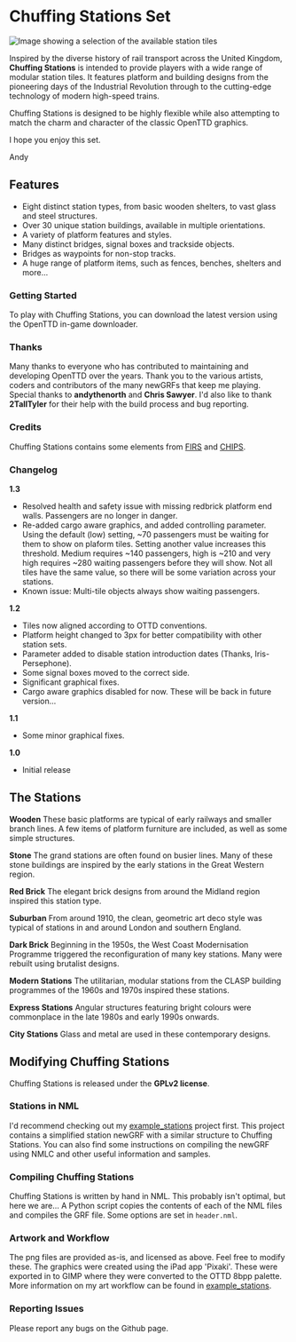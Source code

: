 # Chuffing Stations Set

![Image showing a selection of the available station tiles](/banner.png)

Inspired by the diverse history of rail transport across the United Kingdom, **Chuffing Stations** is intended to provide players with a wide range of modular station tiles. It features platform and building designs from the pioneering days of the Industrial Revolution through to the cutting-edge technology of modern high-speed trains.

Chuffing Stations is designed to be highly flexible while also attempting to match the charm and character of the classic OpenTTD graphics.

I hope you enjoy this set.

Andy


## Features
- Eight distinct station types, from basic wooden shelters, to vast glass and steel structures.
- Over 30 unique station buildings, available in multiple orientations.
- A variety of platform features and styles.
- Many distinct bridges, signal boxes and trackside objects.
- Bridges as waypoints for non-stop tracks.
- A huge range of platform items, such as fences, benches, shelters and more...


### Getting Started
To play with Chuffing Stations, you can download the latest version using the OpenTTD in-game downloader.


### Thanks
Many thanks to everyone who has contributed to maintaining and developing OpenTTD over the years. Thank you to the various artists, coders and contributors of the many newGRFs that keep me playing. Special thanks to **andythenorth** and **Chris Sawyer**. I'd also like to thank **2TallTyler** for their help with the build process and bug reporting.

### Credits
Chuffing Stations contains some elements from [FIRS](https://github.com/andythenorth/firs) and [CHIPS](https://github.com/andythenorth/chips).

### Changelog

**1.3**
- Resolved health and safety issue with missing redbrick platform end walls. Passengers are no longer in danger.
- Re-added cargo aware graphics, and added controlling parameter. Using the default (low) setting, ~70 passengers must be waiting for them to show on plaform tiles. Setting another value increases this threshold. Medium requires ~140 passengers, high is ~210 and very high requires ~280 waiting passengers before they will show. Not all tiles have the same value, so there will be some variation across your stations.
- Known issue: Multi-tile objects always show waiting passengers.

**1.2**
- Tiles now aligned according to OTTD conventions.
- Platform height changed to 3px for better compatibility with other station sets.
- Parameter added to disable station introduction dates (Thanks, Iris-Persephone).
- Some signal boxes moved to the correct side.
- Significant graphical fixes.
- Cargo aware graphics disabled for now. These will be back in future version...

**1.1**
- Some minor graphical fixes.

**1.0**
- Initial release

## The Stations
**Wooden**
These basic platforms are typical of early railways and smaller branch lines. A few items of platform furniture are included, as well as some simple structures.

**Stone**
The grand stations are often found on busier lines. Many of these stone buildings are inspired by the early stations in the Great Western region.

**Red Brick**
The elegant brick designs from around the Midland region inspired this station type.

**Suburban**
From around 1910, the clean, geometric art deco style was typical of stations in and around London and southern England.

**Dark Brick**
Beginning in the 1950s, the West Coast Modernisation Programme triggered the reconfiguration of many key stations. Many were rebuilt using brutalist designs.

**Modern Stations**
The utilitarian, modular stations from the CLASP building programmes of the 1960s and 1970s inspired these stations.

**Express Stations**
Angular structures featuring bright colours were commonplace in the late 1980s and early 1990s onwards.

**City Stations**
Glass and metal are used in these contemporary designs.



## Modifying Chuffing Stations
Chuffing Stations is released under the **GPLv2 license**.

### Stations in NML
I'd recommend checking out my [example_stations](https://github.com/andybiotic/example_stations) project first. This project contains a simplified station newGRF with a similar structure to Chuffing Stations. You can also find some instructions on compiling the newGRF using NMLC and other useful information and samples.

### Compiling Chuffing Stations
Chuffing Stations is written by hand in NML. This probably isn't optimal, but here we are...
A Python script copies the contents of each of the NML files and compiles the GRF file. Some options are set in `header.nml`. 

### Artwork and Workflow
The png files are provided as-is, and licensed as above. Feel free to modify these. The graphics were created using the iPad app 'Pixaki'. These were exported in to GIMP where they were converted to the OTTD 8bpp palette. More information on my art workflow can be found in [example_stations](https://github.com/andybiotic/example_stations).

### Reporting Issues
Please report any bugs on the Github page.





